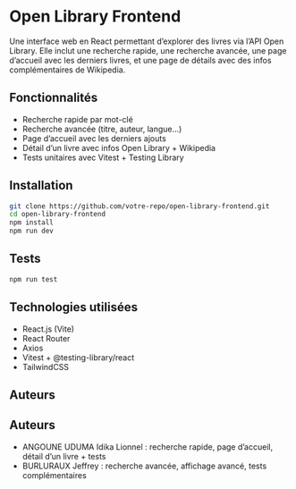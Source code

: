 # Open Library Frontend

Une interface web en React permettant d’explorer des livres via l’API Open Library.
Elle inclut une recherche rapide, une recherche avancée, une page d’accueil avec les derniers livres, et une page de détails avec des infos complémentaires de Wikipedia.

## Fonctionnalités

- Recherche rapide par mot-clé
- Recherche avancée (titre, auteur, langue…)
- Page d’accueil avec les derniers ajouts
- Détail d’un livre avec infos Open Library + Wikipedia
- Tests unitaires avec Vitest + Testing Library

## Installation

```bash
git clone https://github.com/votre-repo/open-library-frontend.git
cd open-library-frontend
npm install
npm run dev
```

## Tests

```bash
npm run test
```

## Technologies utilisées

- React.js (Vite)
- React Router
- Axios
- Vitest + @testing-library/react
- TailwindCSS 

## Auteurs

## Auteurs

- ANGOUNE UDUMA Idika Lionnel : recherche rapide, page d’accueil, détail d’un livre + tests  
- BURLURAUX Jeffrey : recherche avancée, affichage avancé, tests complémentaires
